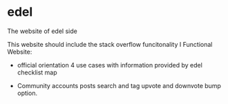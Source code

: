 # edel
The website of edel side

This website should include the stack overflow funcitonality
I
Functional Website:

* official orientation
	4 use cases with information provided by edel
			checklist
			map

* Community
	accounts
	posts
	search and tag
	upvote and downvote
	bump option.
